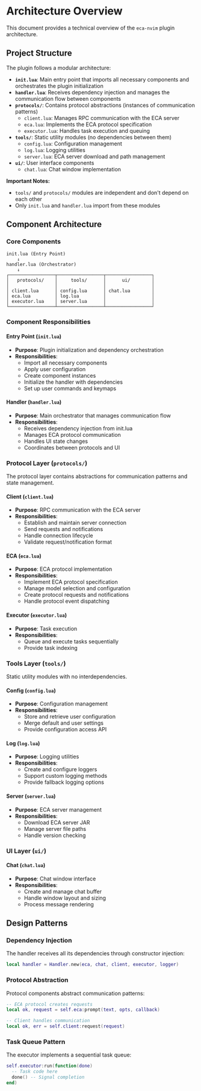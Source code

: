 # Architecture Overview

This document provides a technical overview of the `eca-nvim` plugin architecture.

## Project Structure

The plugin follows a modular architecture:

- **`init.lua`**: Main entry point that imports all necessary components and orchestrates the plugin initialization
- **`handler.lua`**: Receives dependency injection and manages the communication flow between components
- **`protocols/`**: Contains protocol abstractions (instances of communication patterns)
  - `client.lua`: Manages RPC communication with the ECA server
  - `eca.lua`: Implements the ECA protocol specification
  - `executor.lua`: Handles task execution and queuing
- **`tools/`**: Static utility modules (no dependencies between them)
  - `config.lua`: Configuration management
  - `log.lua`: Logging utilities
  - `server.lua`: ECA server download and path management
- **`ui/`**: User interface components
  - `chat.lua`: Chat window implementation

**Important Notes:**
- `tools/` and `protocols/` modules are independent and don't depend on each other
- Only `init.lua` and `handler.lua` import from these modules

## Component Architecture

### Core Components

```
init.lua (Entry Point)
    ↓
handler.lua (Orchestrator)
    ↓
┌─────────────────┬─────────────────┬─────────────────┐
│   protocols/    │     tools/      │      ui/        │
│                 │                 │                 │
│ client.lua      │ config.lua      │ chat.lua        │
│ eca.lua         │ log.lua         │                 │
│ executor.lua    │ server.lua      │                 │
└─────────────────┴─────────────────┴─────────────────┘
```

### Component Responsibilities

#### Entry Point (`init.lua`)

- **Purpose**: Plugin initialization and dependency orchestration
- **Responsibilities**:
  - Import all necessary components
  - Apply user configuration
  - Create component instances
  - Initialize the handler with dependencies
  - Set up user commands and keymaps

#### Handler (`handler.lua`)

- **Purpose**: Main orchestrator that manages communication flow
- **Responsibilities**:
  - Receives dependency injection from init.lua
  - Manages ECA protocol communication
  - Handles UI state changes
  - Coordinates between protocols and UI

### Protocol Layer (`protocols/`)

The protocol layer contains abstractions for communication patterns and state management.

#### Client (`client.lua`)

- **Purpose**: RPC communication with the ECA server
- **Responsibilities**:
  - Establish and maintain server connection
  - Send requests and notifications
  - Handle connection lifecycle
  - Validate request/notification format

#### ECA (`eca.lua`)

- **Purpose**: ECA protocol implementation
- **Responsibilities**:
  - Implement ECA protocol specification
  - Manage model selection and configuration
  - Create protocol requests and notifications
  - Handle protocol event dispatching

#### Executor (`executor.lua`)

- **Purpose**: Task execution
- **Responsibilities**:
  - Queue and execute tasks sequentially
  - Provide task indexing

### Tools Layer (`tools/`)

Static utility modules with no interdependencies.

#### Config (`config.lua`)

- **Purpose**: Configuration management
- **Responsibilities**:
  - Store and retrieve user configuration
  - Merge default and user settings
  - Provide configuration access API

#### Log (`log.lua`)

- **Purpose**: Logging utilities
- **Responsibilities**:
  - Create and configure loggers
  - Support custom logging methods
  - Provide fallback logging options

#### Server (`server.lua`)

- **Purpose**: ECA server management
- **Responsibilities**:
  - Download ECA server JAR
  - Manage server file paths
  - Handle version checking

### UI Layer (`ui/`)

#### Chat (`chat.lua`)

- **Purpose**: Chat window interface
- **Responsibilities**:
  - Create and manage chat buffer
  - Handle window layout and sizing
  - Process message rendering

## Design Patterns

### Dependency Injection

The handler receives all its dependencies through constructor injection:

```lua
local handler = Handler.new(eca, chat, client, executor, logger)
```

### Protocol Abstraction

Protocol components abstract communication patterns:

```lua
-- ECA protocol creates requests
local ok, request = self.eca:prompt(text, opts, callback)

-- Client handles communication
local ok, err = self.client:request(request)
```

### Task Queue Pattern

The executor implements a sequential task queue:

```lua
self.executor:run(function(done)
  -- Task code here
  done() -- Signal completion
end)
```
